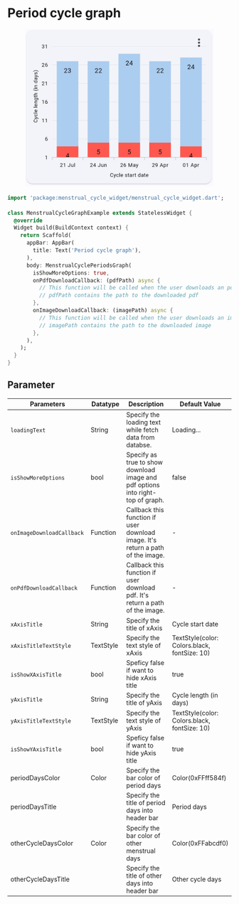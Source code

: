 # Period cycle graph



<figure><img src="../.gitbook/assets/period-cycle-graph.jpeg" alt="" width="563"><figcaption></figcaption></figure>

```dart
import 'package:menstrual_cycle_widget/menstrual_cycle_widget.dart';

class MenstrualCycleGraphExample extends StatelessWidget {
  @override
  Widget build(BuildContext context) {
    return Scaffold(
      appBar: AppBar(
        title: Text('Period cycle graph'),
      ),
      body: MenstrualCyclePeriodsGraph(
        isShowMoreOptions: true,
        onPdfDownloadCallback: (pdfPath) async {
          // This function will be called when the user downloads an pdf
          // pdfPath contains the path to the downloaded pdf
        },
        onImageDownloadCallback: (imagePath) async {
          // This function will be called when the user downloads an image
          // imagePath contains the path to the downloaded image
        },
      ),
    );
  }
}
```

## Parameter

<table><thead><tr><th width="198">Parameters</th><th width="129">Datatype</th><th width="269">Description</th><th>Default Value</th></tr></thead><tbody><tr><td><code>loadingText</code></td><td>String</td><td>Specify the loading text while fetch data from databse.</td><td>Loading...</td></tr><tr><td><code>isShowMoreOptions</code></td><td>bool</td><td>Specify as true to show download image and pdf options into right-top of graph.</td><td>false</td></tr><tr><td><code>onImageDownloadCallback</code></td><td>Function</td><td>Callback this function if user download image. It's return a path of the image.</td><td>-</td></tr><tr><td><code>onPdfDownloadCallback</code></td><td>Function</td><td>Callback this function if user download pdf. It's return a path of the image.</td><td>-</td></tr><tr><td><code>xAxisTitle</code></td><td>String</td><td>Specify the title of xAxis</td><td>Cycle start date</td></tr><tr><td><code>xAxisTitleTextStyle</code></td><td>TextStyle</td><td>Specify the text style of xAxis</td><td>TextStyle(color: Colors.black, fontSize: 10)</td></tr><tr><td><code>isShowXAxisTitle</code></td><td>bool</td><td>Speficy false if want to hide xAxis title </td><td>true</td></tr><tr><td><code>yAxisTitle</code></td><td>String</td><td>Specify the title of yAxis</td><td>Cycle length (in days)</td></tr><tr><td><code>yAxisTitleTextStyle</code></td><td>TextStyle</td><td>Specify the text style of yAxis</td><td>TextStyle(color: Colors.black, fontSize: 10)</td></tr><tr><td><code>isShowYAxisTitle</code></td><td>bool</td><td>Speficy false if want to hide yAxis title </td><td>true</td></tr><tr><td>periodDaysColor</td><td>Color</td><td>Specify the bar color of period days</td><td>Color(0xFFff584f)</td></tr><tr><td>periodDaysTitle</td><td></td><td>Specify the title of period days into header bar</td><td>Period days</td></tr><tr><td>otherCycleDaysColor</td><td>Color</td><td>Specify the bar color of other menstrual days</td><td>Color(0xFFabcdf0)</td></tr><tr><td>otherCycleDaysTitle</td><td></td><td>Specify the title of other days into header bar</td><td>Other cycle days</td></tr></tbody></table>
